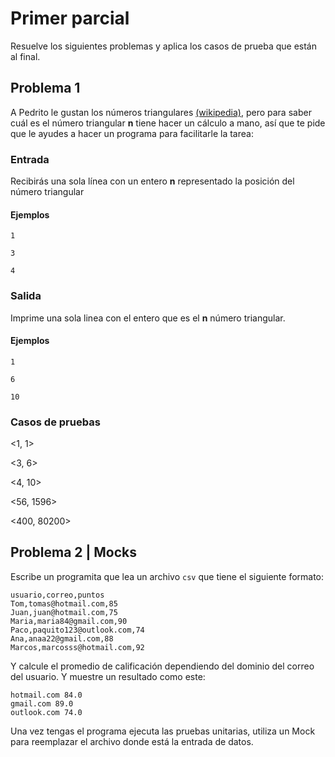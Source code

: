 # Primer parcial
Resuelve los siguientes problemas y aplica los casos de prueba que están al final.

## Problema 1
A Pedrito le gustan los números triangulares [(wikipedia)](https://es.wikipedia.org/wiki/N%C3%BAmero_triangular), pero para saber cuál es el número triangular **n** tiene hacer un cálculo a mano, así que te pide que le ayudes a hacer un programa para facilitarle la tarea:

### Entrada
Recibirás una sola línea con un entero **n** representado la posición del número triangular
#### Ejemplos
`
1
`

`
3
`

`
4
`
### Salida
Imprime una sola linea con el entero que es el **n** número triangular.

#### Ejemplos

`
1
`

`
6
`

`
10
`

### Casos de pruebas
<1, 1>

<3, 6>

<4, 10>

<56, 1596>

<400, 80200>

## Problema 2 | Mocks

Escribe un programita que lea un archivo `csv` que tiene el siguiente formato:

```
usuario,correo,puntos
Tom,tomas@hotmail.com,85
Juan,juan@hotmail.com,75
Maria,maria84@gmail.com,90
Paco,paquito123@outlook.com,74
Ana,anaa22@gmail.com,88
Marcos,marcosss@hotmail.com,92
```

Y calcule el promedio de calificación dependiendo del dominio del correo del usuario. Y muestre un resultado como este:

```
hotmail.com 84.0
gmail.com 89.0
outlook.com 74.0
```

Una vez tengas el programa ejecuta las pruebas unitarias, utiliza un Mock para reemplazar el archivo donde está la entrada de datos.
